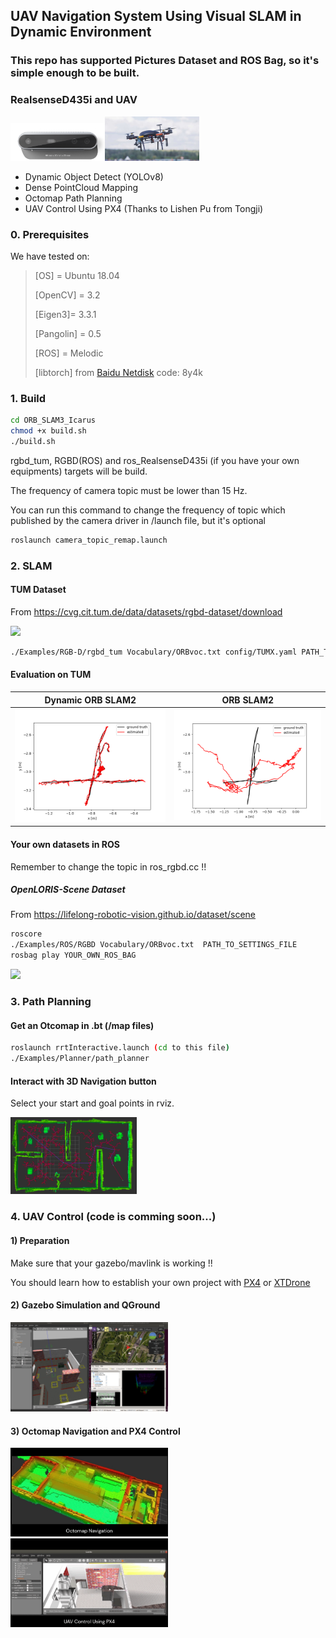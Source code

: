 ## UAV Navigation System Using Visual SLAM in Dynamic Environment
### This repo has supported Pictures Dataset and ROS Bag, so it's simple enough to be built.
### RealsenseD435i and UAV

<img src="image/realsense.png" width="30%"><img src="image/uav.jpg" width="30%">

- Dynamic Object Detect (YOLOv8)
- Dense PointCloud Mapping
- Octomap Path Planning
- UAV Control Using PX4 (Thanks to Lishen Pu from Tongji)

### 0. Prerequisites
We have tested on:
>
> [OS] = Ubuntu 18.04
>
> [OpenCV] = 3.2
>
> [Eigen3]= 3.3.1
>
> [Pangolin] = 0.5
>
> [ROS] = Melodic
> 
> [libtorch] from [Baidu Netdisk](https://pan.baidu.com/s/1DQGM3rt3KTPWtpRK0lu8Fg?pwd=8y4k)
code: 8y4k

### 1. Build
```bash
cd ORB_SLAM3_Icarus
chmod +x build.sh
./build.sh
```

rgbd_tum, RGBD(ROS) and ros_RealsenseD435i (if you have your own equipments) targets will be build.

The frequency of camera topic must be lower than 15 Hz.

You can run this command to change the frequency of topic which published by the camera driver in /launch file, but it's optional
```bash
roslaunch camera_topic_remap.launch
```

### 2. SLAM
#### TUM Dataset
From https://cvg.cit.tum.de/data/datasets/rgbd-dataset/download

<centre>
<img src="image/office.gif" width="50%">
</centre>

```bash
./Examples/RGB-D/rgbd_tum Vocabulary/ORBvoc.txt config/TUMX.yaml PATH_TO_SEQUENCE_FOLDER ASSOCIATIONS_FILE
```
#### Evaluation on TUM
| Dynamic ORB SLAM2 | ORB SLAM2
:----:|:-------:
![ate Dynamic](image/ate_Dynamic.png) | ![ate ORB](image/ate_ORB.png)

#### Your own datasets in ROS
Remember to change the topic in ros_rgbd.cc  !!

##### OpenLORIS-Scene Dataset
From https://lifelong-robotic-vision.github.io/dataset/scene

```bash
roscore
./Examples/ROS/RGBD Vocabulary/ORBvoc.txt  PATH_TO_SETTINGS_FILE
rosbag play YOUR_OWN_ROS_BAG 
```
<centre>
<img src="image/market.gif" width="50%">
</centre>

### 3. Path Planning
#### Get an Otcomap in .bt (/map files)
```bash
roslaunch rrtInteractive.launch (cd to this file)
./Examples/Planner/path_planner 
```
#### Interact with 3D Navigation button
Select your start and goal points in rviz.

<centre>
<img src="image/rrt.png" width="40%">
</centre>

### 4. UAV Control (code is comming soon...)
#### 1) Preparation
Make sure that your gazebo/mavlink is working !!

You should learn how to establish your own project with [PX4](https://px4.io/) or [XTDrone](https://www.yuque.com/xtdrone/manual_cn)

#### 2) Gazebo Simulation and QGround
<centre>
<img src="image/gazebo.png" width="50%">
</centre>

#### 3) Octomap Navigation and PX4 Control
<centre>
<img src="image/navigation.gif" width="50%">
</centre>
<centre>
<img src="image/px4.gif" width="50%">
<centre>


